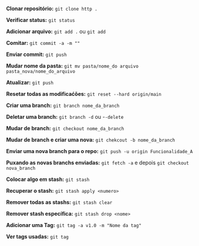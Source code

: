 **Clonar repositório:** ```git clone http .```

**Verificar status:** ```git status```

**Adicionar arquivo:** ```git add .``` ou ```git add```

**Comitar:** ```git commit -a -m ""```

**Enviar commit:** ```git push```

**Mudar nome da pasta:** ```git mv pasta/nome_do arquivo pasta_nova/nome_do_arquivo```

**Atualizar:** ```git push```

**Resetar todas as modificaćões:** ```git reset --hard origin/main```

**Criar uma branch:** ```git branch nome_da_branch```

**Deletar uma branch:** ```git branch -d``` ou -```-delete```

**Mudar de branch:** ```git checkout nome_da_branch```

**Mudar de branch e criar uma nova:** ```git chekcout -b nome_da_branch```

**Enviar uma nova branch para o repo:** ```git push -u origin Funcionalidade_A```

**Puxando as novas branchs enviadas:** ```git fetch -a``` e depois ```git checkout nova_branch```

**Colocar algo em stash:** ```git stash```

**Recuperar o stash:** ```git stash apply <numero>```

**Remover todas as stashs:** ```git stash clear```

**Remover stash específica:** ```git stash drop <nome>```

**Adicionar uma Tag:** ```git tag -a v1.0 -m "Nome da tag"```

**Ver tags usadas:** ```git tag``` 

